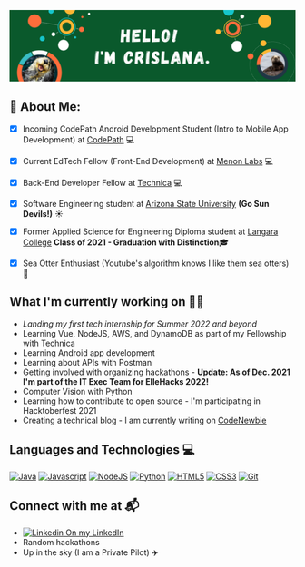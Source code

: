 ![](README_coverimage.png)
## 👋 About Me:
- [x] Incoming CodePath Android Development Student (Intro to Mobile App Development) at [CodePath](https://codepath.org/) :computer:<br>
- [x] Current EdTech Fellow (Front-End Development) at [Menon Labs](https://www.menonlabs.com/) :computer:<br>
- [x] Back-End Developer Fellow at [Technica](https://gotechnica.org/) :computer:<br>
- [x] Software Engineering student at [Arizona State University](https://www.asu.edu/) **(Go Sun Devils!)** :sunny:<br>
- [x] Former Applied Science for Engineering Diploma student at [Langara College](https://langara.ca/) **Class of 2021 - Graduation with Distinction**:mortar_board: <br>
- [x] Sea Otter Enthusiast (Youtube's algorithm knows I like them sea otters) 🦦<br>


## What I'm currently working on 👩‍💻
- *Landing my first tech internship for Summer 2022 and beyond* <br>
- Learning Vue, NodeJS, AWS, and DynamoDB as part of my Fellowship with Technica <br>
- Learning Android app development <br>
- Learning about APIs with Postman <br>
- Getting involved with organizing hackathons - **Update: As of Dec. 2021 I'm part of the IT Exec Team for ElleHacks 2022!**<br>
- Computer Vision with Python <br>
- Learning how to contribute to open source - I'm participating in Hacktoberfest 2021 <br>
- Creating a technical blog - I am currently writing on [CodeNewbie](https://community.codenewbie.org/crislanarafael) <br>

## Languages and Technologies 💻
[![Java](https://img.shields.io/badge/Java-ED8B00?style=for-the-badge&logo=java&logoColor=white)](https://shields.io/)
[![Javascript](https://img.shields.io/badge/JavaScript-F7DF1E?style=for-the-badge&logo=javascript&logoColor=black)](https://shields.io/)
[![NodeJS](https://img.shields.io/badge/Node.js-339933?style=for-the-badge&logo=nodedotjs&logoColor=white)](https://shields.io/)
[![Python](https://img.shields.io/badge/Python-3776AB?style=for-the-badge&logo=python&logoColor=white)](https://shields.io/)
[![HTML5](https://img.shields.io/badge/HTML5-E34F26?style=for-the-badge&logo=html5&logoColor=white)](https://shields.io/)
[![CSS3](https://img.shields.io/badge/CSS3-1572B6?style=for-the-badge&logo=css3&logoColor=white)](https://shields.io/)
[![Git](https://img.shields.io/badge/Git-F05032?style=for-the-badge&logo=git&logoColor=white)](https://shields.io/)

## Connect with me at 📬
- [![Linkedin](https://i.stack.imgur.com/gVE0j.png) On my LinkedIn](https://www.linkedin.com/in/crislana-rafael/)
- Random hackathons
- Up in the sky (I am a Private Pilot) :airplane:

<!--
**crislanarafael/crislanarafael** is a ✨ _special_ ✨ repository because its `README.md` (this file) appears on your GitHub profile.

Here are some ideas to get you started:

- 🔭 I’m currently working on ...
- 🌱 I’m currently learning ...
- 👯 I’m looking to collaborate on ...
- 🤔 I’m looking for help with ...
- 💬 Ask me about ...
- 📫 How to reach me: ...
- 😄 Pronouns: ...
- ⚡ Fun fact: ...
-->
